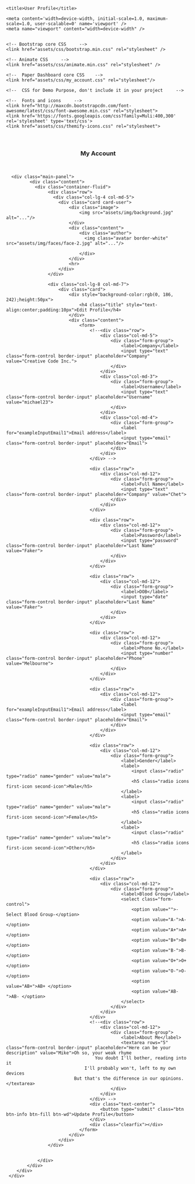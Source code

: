 <!doctype html>
<html lang="en">
<head>

  <meta charset="utf-8" />
	<link rel="apple-touch-icon" sizes="76x76" href="assets/img/apple-icon.png">
	<link rel="icon" type="image/png" sizes="96x96" href="assets/img/favicon.png">
	<meta http-equiv="X-UA-Compatible" content="IE=edge,chrome=1" />

	<title>User Profile</title>

	<meta content='width=device-width, initial-scale=1.0, maximum-scale=1.0, user-scalable=0' name='viewport' />
    <meta name="viewport" content="width=device-width" />


    <!-- Bootstrap core CSS     -->
    <link href="assets/css/bootstrap.min.css" rel="stylesheet" />
	
	<!-- Animate CSS     -->
    <link href="assets/css/animate.min.css" rel="stylesheet" />

    <!--  Paper Dashboard core CSS    -->
    <link href="assets/css/my_account.css" rel="stylesheet"/>

    <!--  CSS for Demo Purpose, don't include it in your project     -->

    <!--  Fonts and icons     -->
    <link href="http://maxcdn.bootstrapcdn.com/font-awesome/latest/css/font-awesome.min.css" rel="stylesheet">
    <link href='https://fonts.googleapis.com/css?family=Muli:400,300' rel='stylesheet' type='text/css'>
    <link href="assets/css/themify-icons.css" rel="stylesheet">
  
</head>
<body>
<div style="background-image: url('/Loginassets/gwk.jpg');">
    <div id="main">
        <!-- CONTENT-->
        <div class="container" style="padding-top: 4%;">
            <div align="center">
                <h3 class="hr-sxsmall">My Account</h3>
            </div>
            <br>
           

           
      <div class="main-panel">
		     <div class="content">
               <div class="container-fluid">
					<div class="row">
                      <div class="col-lg-4 col-md-5">
                        <div class="card card-user">
                            <div class="image">
                                <img src="assets/img/background.jpg" alt="..."/>
                            </div>
                            <div class="content">
                                <div class="author">
                                  <img class="avatar border-white" src="assets/img/faces/face-2.jpg" alt="..."/>
                                
                                </div>
                            </div>
                            <hr>
                        </div>
					</div>
		 
                    <div class="col-lg-8 col-md-7">
                        <div class="card">
                            <div style="background-color:rgb(0, 186, 242);height:50px">
                                <h4 class="title" style="text-align:center;padding:10px">Edit Profile</h4>
                            </div>
                            <div class="content">
                                <form>
                                    <!--<div class="row">
                                        <div class="col-md-5">
                                            <div class="form-group">
                                                <label>Company</label>
                                                <input type="text" class="form-control border-input" placeholder="Company" value="Creative Code Inc.">
                                            </div>
                                        </div>
                                        <div class="col-md-3">
                                            <div class="form-group">
                                                <label>Username</label>
                                                <input type="text" class="form-control border-input" placeholder="Username" value="michael23">
                                            </div>
                                        </div>
                                        <div class="col-md-4">
                                            <div class="form-group">
                                                <label for="exampleInputEmail1">Email address</label>
                                                <input type="email" class="form-control border-input" placeholder="Email">
                                            </div>
                                        </div>
                                    </div> -->

                                    <div class="row">
                                        <div class="col-md-12">
                                            <div class="form-group">
                                                <label>Full Name</label>
                                                <input type="text" class="form-control border-input" placeholder="Company" value="Chet">
                                            </div>
                                        </div>
									</div>
									
									<div class="row">
                                        <div class="col-md-12">
                                            <div class="form-group">
                                                <label>Password</label>
                                                <input type="password" class="form-control border-input" placeholder="Last Name" value="Faker">
                                            </div>
                                        </div>
									</div>

									<div class="row">
										<div class="col-md-12">
                                            <div class="form-group">
                                                <label>DOB</label>
                                                <input type="date" class="form-control border-input" placeholder="Last Name" value="Faker">
                                            </div>
                                        </div>
									</div>
									
									<div class="row">
                                        <div class="col-md-12">
                                            <div class="form-group">
                                                <label>Phone No.</label>
                                                <input type="number" class="form-control border-input" placeholder="Phone" value="Melbourne">
                                            </div>
                                        </div>
									</div>
									
									<div class="row">
                                        <div class="col-md-12">
                                            <div class="form-group">
                                                <label for="exampleInputEmail1">Email address</label>
                                                <input type="email" class="form-control border-input" placeholder="Email">
                                            </div>
                                        </div>
									</div>

									<div class="row">
										<div class="col-md-12">
											<div class="form-group">
												<label>Gender</label>
												<label>
													<input class="radio" type="radio" name="gender" value="male">
													<h5 class="radio icons first-icon second-icon">Male</h5>
												</label>
												<label>
													<input class="radio" type="radio" name="gender" value="male">
													<h5 class="radio icons first-icon second-icon">Female</h5>
												</label>
												<label>
													<input class="radio" type="radio" name="gender" value="male">
													<h5 class="radio icons first-icon second-icon">Other</h5>
												</label>
											</div>
										</div>
									</div>	
										
									<div class="row">
                                        <div class="col-md-12">
                                            <div class="form-group">
                                                <label>Blood Group</label>
                                                <select class="form-control">
													<option value="">-Select Blood Group-</option>
													<option value="A-">A- </option>
													<option value="A+">A+ </option>
													<option value="B+">B+ </option>
													<option value="B-">B- </option>
													<option value="O+">O+ </option>
													<option value="O-">O- </option>
													<option value="AB+">AB+ </option>
													<option value="AB-">AB- </option>
												</select>
                                            </div>
                                        </div>
									</div>
									<!--<div class="row">
                                        <div class="col-md-12">
                                            <div class="form-group">
                                                <label>About Me</label>
                                                <textarea rows="5" class="form-control border-input" placeholder="Here can be your description" value="Mike">Oh so, your weak rhyme
                                      You doubt I'll bother, reading into it
                                  I'll probably won't, left to my own devices
                              But that's the difference in our opinions.</textarea>
                                            </div>
                                        </div>
                                    </div> -->
                                    <div class="text-center">
                                        <button type="submit" class="btn btn-info btn-fill btn-wd">Update Profile</button>
                                    </div>
                                    <div class="clearfix"></div>
                                </form>
                            </div>
                        </div>
                    </div>


                </div>
            </div>
        </div>
     </div>
   
</div>
</div>
</div>

</body>

 

</html>
